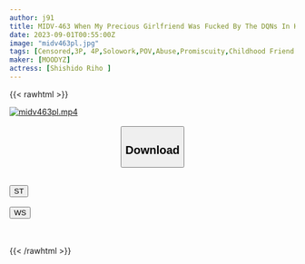 ```yaml
---
author: j91
title: MIDV-463 When My Precious Girlfriend Was Fucked By The DQNs In Her Class Using An Aphrodisiac And Fallen Sexually, I Got A Scum Erection Riho Shishido
date: 2023-09-01T00:55:00Z
image: "midv463pl.jpg"
tags: [Censored,3P, 4P,Solowork,POV,Abuse,Promiscuity,Childhood Friend	 ]
maker: [MOODYZ]
actress: [Shishido Riho ]
---
```



{{< rawhtml >}}

<div class="video" data-videoid="YZR617W1zLivM8y">
    <a href="javascript:;">
        <img src="https://my.j91.asia/posts/midv463pl/midv463pl.jpg" width="WIDTH" height="HEIGHT" alt="midv463pl.mp4" loading="lazy">
    </a>
</div>

<script type="text/javascript" src="https://j91.asia/asset/on-demand-st.js"></script>

<br>
  <link rel="stylesheet" href="https://j91.asia/asset/bs5.css">
  
  <center>
  <button class="btn btn-primary" type="button" data-bs-toggle="collapse" data-bs-target=".multi-collapse" aria-expanded="false" aria-controls="multiCollapseExample1 multiCollapseExample2"><h2>Download</h2></button></center>
</p>
<div class="row">
  <div class="col">
    <div class="collapse multi-collapse" id="multiCollapseExample1">
      <div class="card card-body">
	      	      <br>
<div class="buttons">  
<a href="https://streamtape.to/v/YZR617W1zLivM8y"><button class="btn-hover color-3"><i class="fa fa-download"></i> ST</button></a></div>
    </div>
  </div>
</div>
  <div class="col">
    <div class="collapse multi-collapse" id="multiCollapseExample2">
      <div class="card card-body">
	      <br>
<div class="buttons">
    <a href="https://wolfstream.tv/53x0b6o0lgut"><button class="btn-hover color-9"><i class="fa fa-download"></i> WS</button></a></div>
<br><br>
      </div>
    </div>
  </div>
</div>

{{< /rawhtml >}}

